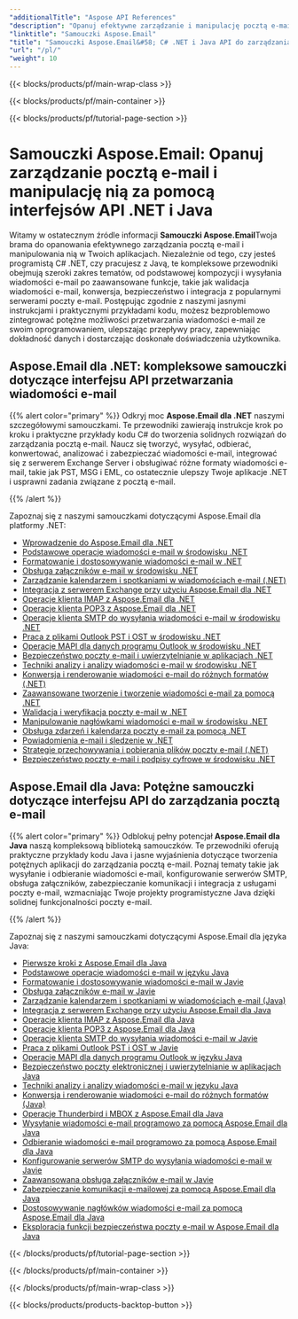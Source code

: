 ```yaml
---
"additionalTitle": "Aspose API References"
"description": "Opanuj efektywne zarządzanie i manipulację pocztą e-mail dzięki kompleksowym samouczkom Aspose.Email dla C# .NET i Java. Poznaj kompozycję wiadomości e-mail, konwersję, bezpieczeństwo, parsowanie i wiele więcej dla solidnego rozwoju aplikacji."
"linktitle": "Samouczki Aspose.Email"
"title": "Samouczki Aspose.Email&#58; C# .NET i Java API do zarządzania pocztą e-mail"
"url": "/pl/"
"weight": 10
---
```


{{< blocks/products/pf/main-wrap-class >}}

{{< blocks/products/pf/main-container >}}

{{< blocks/products/pf/tutorial-page-section >}}

# Samouczki Aspose.Email: Opanuj zarządzanie pocztą e-mail i manipulację nią za pomocą interfejsów API .NET i Java

Witamy w ostatecznym źródle informacji **Samouczki Aspose.Email**Twoja brama do opanowania efektywnego zarządzania pocztą e-mail i manipulowania nią w Twoich aplikacjach. Niezależnie od tego, czy jesteś programistą C# .NET, czy pracujesz z Javą, te kompleksowe przewodniki obejmują szeroki zakres tematów, od podstawowej kompozycji i wysyłania wiadomości e-mail po zaawansowane funkcje, takie jak walidacja wiadomości e-mail, konwersja, bezpieczeństwo i integracja z popularnymi serwerami poczty e-mail. Postępując zgodnie z naszymi jasnymi instrukcjami i praktycznymi przykładami kodu, możesz bezproblemowo zintegrować potężne możliwości przetwarzania wiadomości e-mail ze swoim oprogramowaniem, ulepszając przepływy pracy, zapewniając dokładność danych i dostarczając doskonałe doświadczenia użytkownika.

## Aspose.Email dla .NET: kompleksowe samouczki dotyczące interfejsu API przetwarzania wiadomości e-mail

{{% alert color="primary" %}}
Odkryj moc **Aspose.Email dla .NET** naszymi szczegółowymi samouczkami. Te przewodniki zawierają instrukcje krok po kroku i praktyczne przykłady kodu C# do tworzenia solidnych rozwiązań do zarządzania pocztą e-mail. Naucz się tworzyć, wysyłać, odbierać, konwertować, analizować i zabezpieczać wiadomości e-mail, integrować się z serwerem Exchange Server i obsługiwać różne formaty wiadomości e-mail, takie jak PST, MSG i EML, co ostatecznie ulepszy Twoje aplikacje .NET i usprawni zadania związane z pocztą e-mail.

{{% /alert %}}

Zapoznaj się z naszymi samouczkami dotyczącymi Aspose.Email dla platformy .NET:
- [Wprowadzenie do Aspose.Email dla .NET](./net/getting-started/)
- [Podstawowe operacje wiadomości e-mail w środowisku .NET](./net/email-message-operations/)
- [Formatowanie i dostosowywanie wiadomości e-mail w .NET](./net/message-formatting-customization/)
- [Obsługa załączników e-mail w środowisku .NET](./net/attachments-handling/)
- [Zarządzanie kalendarzem i spotkaniami w wiadomościach e-mail (.NET)](./net/calendar-appointments/)
- [Integracja z serwerem Exchange przy użyciu Aspose.Email dla .NET](./net/exchange-server-integration/)
- [Operacje klienta IMAP z Aspose.Email dla .NET](./net/imap-client-operations/)
- [Operacje klienta POP3 z Aspose.Email dla .NET](./net/pop3-client-operations/)
- [Operacje klienta SMTP do wysyłania wiadomości e-mail w środowisku .NET](./net/smtp-client-operations/)
- [Praca z plikami Outlook PST i OST w środowisku .NET](./net/outlook-pst-ost-operations/)
- [Operacje MAPI dla danych programu Outlook w środowisku .NET](./net/mapi-operations/)
- [Bezpieczeństwo poczty e-mail i uwierzytelnianie w aplikacjach .NET](./net/security-authentication/)
- [Techniki analizy i analizy wiadomości e-mail w środowisku .NET](./net/email-parsing-analysis/)
- [Konwersja i renderowanie wiadomości e-mail do różnych formatów (.NET)](./net/email-conversion-rendering/)
- [Zaawansowane tworzenie i tworzenie wiadomości e-mail za pomocą .NET](./net/email-composition-and-creation/)
- [Walidacja i weryfikacja poczty e-mail w .NET](./net/email-validation-and-verification/)
- [Manipulowanie nagłówkami wiadomości e-mail w środowisku .NET](./net/email-header-manipulation/)
- [Obsługa zdarzeń i kalendarza poczty e-mail za pomocą .NET](./net/email-event-and-calendar-handling/)
- [Powiadomienia e-mail i śledzenie w .NET](./net/email-notification-and-tracking/)
- [Strategie przechowywania i pobierania plików poczty e-mail (.NET)](./net/email-file-storage-and-retrieval/)
- [Bezpieczeństwo poczty e-mail i podpisy cyfrowe w środowisku .NET](./net/email-security-and-signatures/)

## Aspose.Email dla Java: Potężne samouczki dotyczące interfejsu API do zarządzania pocztą e-mail

{{% alert color="primary" %}}
Odblokuj pełny potencjał **Aspose.Email dla Java** naszą kompleksową biblioteką samouczków. Te przewodniki oferują praktyczne przykłady kodu Java i jasne wyjaśnienia dotyczące tworzenia potężnych aplikacji do zarządzania pocztą e-mail. Poznaj tematy takie jak wysyłanie i odbieranie wiadomości e-mail, konfigurowanie serwerów SMTP, obsługa załączników, zabezpieczanie komunikacji i integracja z usługami poczty e-mail, wzmacniając Twoje projekty programistyczne Java dzięki solidnej funkcjonalności poczty e-mail.

{{% /alert %}}

Zapoznaj się z naszymi samouczkami dotyczącymi Aspose.Email dla języka Java:
- [Pierwsze kroki z Aspose.Email dla Java](./java/getting-started/)
- [Podstawowe operacje wiadomości e-mail w języku Java](./java/email-message-operations/)
- [Formatowanie i dostosowywanie wiadomości e-mail w Javie](./java/message-formatting-customization/)
- [Obsługa załączników e-mail w Javie](./java/attachments-handling/)
- [Zarządzanie kalendarzem i spotkaniami w wiadomościach e-mail (Java)](./java/calendar-appointments/)
- [Integracja z serwerem Exchange przy użyciu Aspose.Email dla Java](./java/exchange-server-integration/)
- [Operacje klienta IMAP z Aspose.Email dla Java](./java/imap-client-operations/)
- [Operacje klienta POP3 z Aspose.Email dla Java](./java/pop3-client-operations/)
- [Operacje klienta SMTP do wysyłania wiadomości e-mail w Javie](./java/smtp-client-operations/)
- [Praca z plikami Outlook PST i OST w Javie](./java/outlook-pst-ost-operations/)
- [Operacje MAPI dla danych programu Outlook w języku Java](./java/mapi-operations/)
- [Bezpieczeństwo poczty elektronicznej i uwierzytelnianie w aplikacjach Java](./java/security-authentication/)
- [Techniki analizy i analizy wiadomości e-mail w języku Java](./java/email-parsing-analysis/)
- [Konwersja i renderowanie wiadomości e-mail do różnych formatów (Java)](./java/email-conversion-rendering/)
- [Operacje Thunderbird i MBOX z Aspose.Email dla Java](./java/thunderbird-mbox-operations/)
- [Wysyłanie wiadomości e-mail programowo za pomocą Aspose.Email dla Java](./java/sending-emails/)
- [Odbieranie wiadomości e-mail programowo za pomocą Aspose.Email dla Java](./java/receiving-emails/)
- [Konfigurowanie serwerów SMTP do wysyłania wiadomości e-mail w Javie](./java/configuring-smtp-servers/)
- [Zaawansowana obsługa załączników e-mail w Javie](./java/advanced-email-attachments/)
- [Zabezpieczanie komunikacji e-mailowej za pomocą Aspose.Email dla Java](./java/securing-email-communications/)
- [Dostosowywanie nagłówków wiadomości e-mail za pomocą Aspose.Email dla Java](./java/customizing-email-headers/)
- [Eksploracja funkcji bezpieczeństwa poczty e-mail w Aspose.Email dla Java](./java/exploring-email-security/)

{{< /blocks/products/pf/tutorial-page-section >}}

{{< /blocks/products/pf/main-container >}}

{{< /blocks/products/pf/main-wrap-class >}}

{{< blocks/products/products-backtop-button >}}